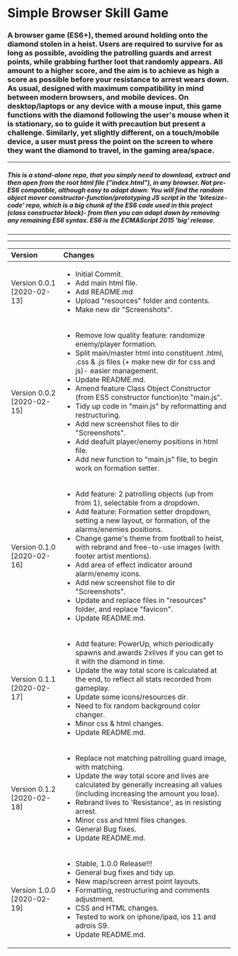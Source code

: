 # Simple Browser Skill Game



### A browser game (ES6+), themed around holding onto the diamond stolen in a heist. Users are required to survive for as long as possible, avoiding the patrolling guards and arrest points, while grabbing further loot that randomly appears. All amount to a higher score, and the aim is to achieve as high a score as possible before your resistance to arrest wears down. As usual, designed with maximum compatibility in mind between modern browsers, and mobile devices. On desktop/laptops or any device with a mouse input, this game functions with the diamond following the user's mouse when it is stationary, so to guide it with precaution but present a challenge. Similarly, yet slightly different, on a touch/mobile device, a user must press the point on the screen to where they want the diamond to travel, in the gaming area/space.

***

##### <i>This is a stand-alone repo, that you simply need to download, extract and then open from the root html file ("index.html"), in any browser. Not pre-ES6 compatible, although easy to adapt down: You will find the random object mover constructor-function/prototyping JS script in the 'bitesize-code' repo, which is a big chunk of the ES6 code used in this project (class constructor block)- from then you can adapt down by removing any remaining ES6 syntax. ES6 is the ECMAScript 2015 'big' release.

***
***

|Version| Changes|
|:---|:---|
|Version 0.0.1 [2020-02-13]|<ul><li>Initial Commit.</li><li>Add main html file.</li><li>Add README.md</li><li>Upload "resources" folder and contents.</li><li>Make new dir "Screenshots".</li></ul>|
|Version 0.0.2 [2020-02-15]|<ul><li>Remove low quality feature: randomize enemy/player formation.</li><li>Split main/master html into constituent .html, .css & .js files (+ make new dir for css and js)- easier management.</li><li>Update README.md.</li><li>Amend feature Class Object Constructor (from ES5 constructor function)to "main.js".</li><li>Tidy up code in "main.js" by reformatting and restructuring.</li><li>Add new screenshot files to dir "Screenshots".</li><li>Add deafult player/enemy positions in html file.</li><li>Add new function to "main.js" file, to begin work on formation setter.</li></ul>|
|Version 0.1.0 [2020-02-16]|<ul><li>Add feature: 2 patrolling objects (up from from 1), selectable from a dropdown.</li><li>Add feature: Formation setter dropdown, setting a new layout, or formation, of the alarms/enemies positions.</li><li>Change game's theme from football to heist, with rebrand and free-to-use images (with footer artist mentions).</li><li>Add area of effect indicator around alarm/enemy icons.</li><li>Add new screenshot file to dir "Screenshots".</li><li>Update and replace files in "resources" folder, and replace "favicon".</li><li>Update README.md.</li></ul>|
|Version 0.1.1 [2020-02-17]|<ul><li>Add feature: PowerUp, which periodically spawns and awards 2xlives if you can get to it with the diamond in time.</li><li>Update the way total score is calculated at the end, to reflect all stats recorded from gameplay.</li><li>Update some icons/resources dir.</li><li>Need to fix random background color changer.</li><li>Minor css & html changes.</li><li>Update README.md.</li></ul>|
|Version 0.1.2 [2020-02-18]|<ul><li>Replace not matching patrolling guard image, with matching.</li><li>Update the way total score and lives are calculated by generally increasing all values (including increasing the amount you lose).</li><li>Rebrand lives to 'Resistance', as in resisting arrest.</li><li>Minor css and html files changes.</li><li>General Bug fixes.</li><li>Update README.md.</li></ul>|
|Version 1.0.0 [2020-02-19]|<ul><li>Stable, 1.0.0 Release!!!</li><li>General bug fixes and tidy up.</li><li>New map/screen arrest point layouts.</li><li>Formatting, restructuring and comments adjustment.</li><li>CSS and HTML changes.</li><li>Tested to work on iphone/ipad, ios 11 and adrois S9.</li><li>Update README.md.</li></ul>|